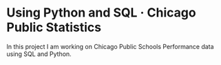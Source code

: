 # Using Python and SQL · Chicago Public Statistics

In this project I am working on Chicago Public Schools Performance data using SQL and Python.


